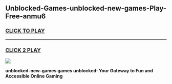 
## Unblocked-Games-unblocked-new-games-Play-Free-anmu6
<h3>
<a href="https://premium76.site?title=unblocked-new-games&ref=19M">CLICK TO PLAY</a></h3>
<hr>

<h3>
<a href="https://premium76.site?title=unblocked-new-games&ref=19M">CLICK 2 PLAY</a>
  
</h3>

<a href="https://premium76.site?title=unblocked-new-games&ref=19M"><img src="https://clearcache.store/games.png"></a>


**unblocked-new-games games unblocked: Your Gateway to Fun and Accessible Online Gaming**
